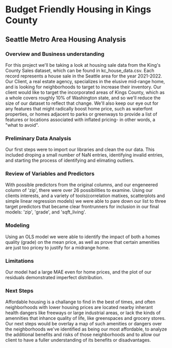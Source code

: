 # Budget Friendly Housing in Kings County
## Seattle Metro Area Housing Analysis

### Overview and Business understanding
For this project we'll be taking a look at housing sale data from the King's County Sales dataset, which can be found in kc_house_data.csv. Each record represents a house sale in the Seattle area for the year 2021-2022.  Our Client, a real estate agency, specializes in the elusive mid-range home, and is looking for neighborhoods to target to increase their inventory. Our client would like to target the incorporated areas of Kings County, which as a whole covers roughly 10% of Washington state, and so we'll reduce the size of our dataset to reflect that change.  We'll also keep our eye out for any features that might radically boost home price, such as waterfont properties, or homes adjacent to parks or greenways to provide a list of features or locations associated with inflated pricing- in other words, a "what to avoid". 

### Preliminary Data Analysis
Our first steps were to import our libraries and clean the our data.  This included droping a small number of NaN entries, identifying invalid entries, and starting the process of identifying and elimating outliers.

### Review of Variables and Predictors
With  possible predictors from the original columns, and our engeneered column of 'zip', there were over 26 possibilities to examine.  Using our clients interests, and a variety of tools(correlation matixes, scatterplots and simple linear regression models) we were able to pare down our list to three target predictors that became clear frontrunners for inclusion in our final models:  'zip', 'grade', and 'sqft_living'.    

### Modeling
Using an OLS model we were able to identify the impact of both a homes quality (grade) on the mean price, as well as prove that certain amenities are just too pricey to justify for a midrange home.

### Limitations
Our model had a large MAE even for home prices, and the plot of our residuals demonstrated imperfect distribution.

### Next Steps
Affordable housing is a challange to find in the best of times, and often neighborhoods with lower housing prices are located nearby inherant health dangers like freeways or large industrial areas, or lack the kinds of amennities that inhance quality of life, like greenspaces and grocery stores. Our next steps would be overlay a map of such amenities or dangers over the neighborhoods we've identified as being our most affordable, to analyze the additional benefits and risks of those neighborhoods and to allow our client to have a fuller understanding of its benefits or disadvantages.
